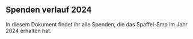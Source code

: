 ## Spenden verlauf 2024

In diesem Dokument findet ihr alle Spenden, die das Spaffel-Smp im Jahr 2024 erhalten hat.

